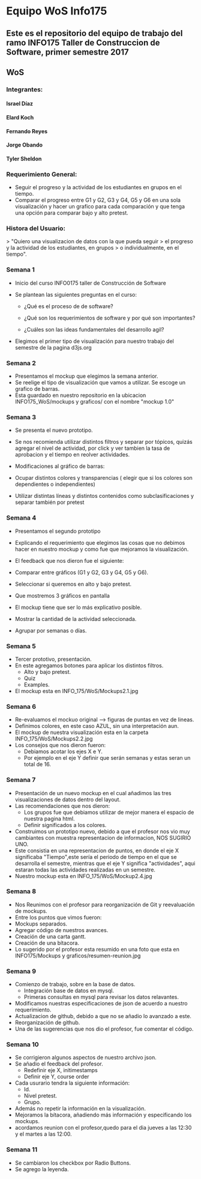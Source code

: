 <h1>Equipo WoS Info175 </h1>

<h2>Este es el repositorio del equipo de trabajo del ramo INFO175 Taller de Construccion de Software, primer semestre 2017 </h2>

<h2>WoS </h2>

<h3>Integrantes: 	</h3>
  <p>
    <h4>Israel Díaz</h4>
    <h4>Elard Koch</h4>
    <h4>Fernando Reyes</h4>
    <h4>Jorge Obando</h4>
    <h4>Tyler Sheldon</h4>
  </p>


  


<h3>Requerimiento General: </h3>

* Seguir el progreso y la actividad de los estudiantes en grupos en el tiempo. 
* Comparar el progreso entre G1 y G2, G3 y G4, G5 y G6 en una sola visualización y hacer un grafico para cada comparación y que tenga una opción para comparar bajo y alto pretest. 

<h3>Histora del Usuario: </h3>
  > "Quiero una visualizacion de datos con la que pueda seguir 
  > el progreso y la actividad de los estudiantes, en grupos 
  > o individualmente, en el tiempo".

<h3>Semana 1</h3>

* Inicio del curso INFO0175 taller de Construcción de Software 
* Se plantean las siguientes preguntas en el curso:

  * ¿Qué es el proceso de de software?
  
  * ¿Qué son los requerimientos de software y por qué son importantes?
  
  * ¿Cuáles son las ideas fundamentales del desarrollo agil?
 
* Elegimos el primer tipo de visualización para nuestro trabajo del semestre de la pagina d3js.org
  
<h3>Semana 2</h3>

* Presentamos el mockup que elegimos la semana anterior. 
* Se reelige el tipo de visualización que vamos a utilizar. Se escoge un grafico de barras.
* Esta guardado en nuestro repositorio en la ubicacion INFO175_WoS/mockups y graficos/ con el nombre "mockup 1.0"


<h3>Semana 3</h3>

* Se presenta el nuevo prototipo.
* Se nos recomienda utilizar distintos filtros y separar por tópicos, quizás agregar el nivel de actividad, por click y ver tambien la tasa de aprobacion y el tiempo en reolver actividades.
* Modificaciones al gráfico de barras:

* Ocupar distintos colores y transparencias ( elegir que si los colores son dependientes o independientes)
* Utilizar distintas líneas y distintos contenidos como subclasificaciones y separar también por pretest
  
<h3>Semana 4</h3>

* Presentamos el segundo prototipo 
* Explicando el requerimiento que elegimos las cosas que no debimos hacer en nuestro mockup y como fue que mejoramos la visualización. 
* El feedback que nos dieron fue el siguiente:

* Comparar entre gráficos (G1 y G2, G3 y G4, G5 y G6).
* Seleccionar si queremos en alto y bajo pretest.
* Que mostremos 3 gráficos en pantalla
* El mockup tiene que ser lo más explicativo posible.
* Mostrar la cantidad de la actividad seleccionada.
* Agrupar por semanas o días.
    
<h3>Semana 5</h3>

* Tercer prototivo, presentación.
* En este agregamos botones para aplicar los distintos filtros.
  * Alto y bajo pretest.
  * Quiz
  * Examples.
* El mockup esta en INFO_175/WoS/Mockups2.1.jpg

<h3>Semana 6</h3>

* Re-evaluamos el mockuo original --> figuras de puntas en vez de lineas. 
* Definimos colores, en este caso AZUL, sin una interpretación aun.
* El mockup de nuestra visualización esta en la carpeta INFO_175/WoS/Mockups2.2.jpg
* Los consejos que nos dieron fueron:
   * Debiamos acotar los ejes X e Y.
   * Por ejemplo en el eje Y definir que serán semanas y estas seran un total de 16.

<h3>Semana 7</h3>

* Presentación de un nuevo mockup en el cual añadimos las tres visualizaciones de datos dentro del layout.
* Las recomendaciones que nos dieron:
  * Los grupos fue que debiamos utilizar de mejor manera el espacio de nuestra pagina html.
  * Definir significados a los colores. 
* Construimos un prototipo nuevo, debido a que el profesor nos vio muy cambiantes con muestra representacion de informacion, NOS SUGIRIO UNO. 
* Este consistia en una representacion de puntos, en donde el eje X significaba "Tiempo",este sería el periodo de tiempo en el que se desarrolla el semestre, mientras que el eje Y significa "actividades", aqui estaran todas las actividades realizadas en un semestre.
* Nuestro mockup esta en INFO_175/WoS/Mockup2.4.jpg
   
<h3>Semana 8</h3>

* Nos Reunimos con el profesor para reorganización de Git y reevaluación de mockups. 
* Entre los puntos que vimos fueron: 
* Mockups separados. 
* Agregar código de nuestros avances.
* Creación de una carta gantt.
* Creación de una bítacora. 
* Lo sugerido por el profesor esta resumido en una foto que esta en INFO175/Mockups y graficos/resumen-reunion.jpg

<h3>Semana 9</h3>

*  Comienzo de trabajo, sobre en la base de datos.
   *  Integración base de datos en mysql.
   *  Primeras consultas en mysql para revisar los datos relavantes.
*  Modificamos nuestras especificaciones de json de acuerdo a nuestro requerimiento.
*  Actualizacion de github, debido a que no se añadio lo avanzado a este.
*  Reorganización de github.
*  Una de las sugerencias que nos dio el profesor, fue comentar el código.

<h3>Semana 10</h3>

* Se corrigieron algunos aspectos de nuestro archivo json.
* Se añadio el feedback del profesor.
  *  Redefinir eje X, initimestamps
  *  Definir eje Y, course order
* Cada usurario tendra la siguiente información:
  *  Id.
  *  Nivel pretest.
  *  Grupo.
* Además no repetir la información en la visualización.
* Mejoramos la bítacora, añadiendo más información y especificando los mockups.
* acordamos reunion con el profesor,quedo para el dia jueves a las 12:30 y el martes a las 12:00.

<h3>Semana 11</h3>

* Se cambiaron los checkbox por Radio Buttons.
* Se agrego la leyenda.
